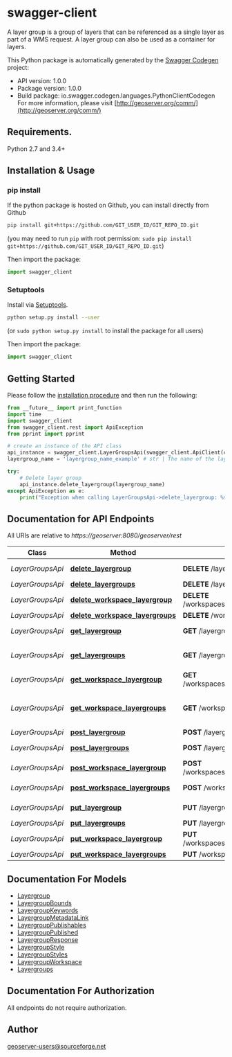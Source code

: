 # swagger-client
A layer group is a group of layers that can be referenced as a single layer as part of a WMS request. A layer group can also be used as a container for layers.

This Python package is automatically generated by the [Swagger Codegen](https://github.com/swagger-api/swagger-codegen) project:

- API version: 1.0.0
- Package version: 1.0.0
- Build package: io.swagger.codegen.languages.PythonClientCodegen
For more information, please visit [http://geoserver.org/comm/](http://geoserver.org/comm/)

## Requirements.

Python 2.7 and 3.4+

## Installation & Usage
### pip install

If the python package is hosted on Github, you can install directly from Github

```sh
pip install git+https://github.com/GIT_USER_ID/GIT_REPO_ID.git
```
(you may need to run `pip` with root permission: `sudo pip install git+https://github.com/GIT_USER_ID/GIT_REPO_ID.git`)

Then import the package:
```python
import swagger_client 
```

### Setuptools

Install via [Setuptools](http://pypi.python.org/pypi/setuptools).

```sh
python setup.py install --user
```
(or `sudo python setup.py install` to install the package for all users)

Then import the package:
```python
import swagger_client
```

## Getting Started

Please follow the [installation procedure](#installation--usage) and then run the following:

```python
from __future__ import print_function
import time
import swagger_client
from swagger_client.rest import ApiException
from pprint import pprint

# create an instance of the API class
api_instance = swagger_client.LayerGroupsApi(swagger_client.ApiClient(configuration))
layergroup_name = 'layergroup_name_example' # str | The name of the layer group to delete.

try:
    # Delete layer group
    api_instance.delete_layergroup(layergroup_name)
except ApiException as e:
    print("Exception when calling LayerGroupsApi->delete_layergroup: %s\n" % e)

```

## Documentation for API Endpoints

All URIs are relative to *https://geoserver:8080/geoserver/rest*

Class | Method | HTTP request | Description
------------ | ------------- | ------------- | -------------
*LayerGroupsApi* | [**delete_layergroup**](docs/LayerGroupsApi.md#delete_layergroup) | **DELETE** /layergroups/{layergroupName} | Delete layer group
*LayerGroupsApi* | [**delete_layergroups**](docs/LayerGroupsApi.md#delete_layergroups) | **DELETE** /layergroups | 
*LayerGroupsApi* | [**delete_workspace_layergroup**](docs/LayerGroupsApi.md#delete_workspace_layergroup) | **DELETE** /workspaces/{workspace}/layergroups/{layergroup} | Delete layer group
*LayerGroupsApi* | [**delete_workspace_layergroups**](docs/LayerGroupsApi.md#delete_workspace_layergroups) | **DELETE** /workspaces/{workspace}/layergroups | 
*LayerGroupsApi* | [**get_layergroup**](docs/LayerGroupsApi.md#get_layergroup) | **GET** /layergroups/{layergroupName} | Retrieve a layer group
*LayerGroupsApi* | [**get_layergroups**](docs/LayerGroupsApi.md#get_layergroups) | **GET** /layergroups | Get a list of layer groups
*LayerGroupsApi* | [**get_workspace_layergroup**](docs/LayerGroupsApi.md#get_workspace_layergroup) | **GET** /workspaces/{workspace}/layergroups/{layergroup} | Retrieve a layer group
*LayerGroupsApi* | [**get_workspace_layergroups**](docs/LayerGroupsApi.md#get_workspace_layergroups) | **GET** /workspaces/{workspace}/layergroups | Get a list of layer groups in a workspace
*LayerGroupsApi* | [**post_layergroup**](docs/LayerGroupsApi.md#post_layergroup) | **POST** /layergroups/{layergroupName} | 
*LayerGroupsApi* | [**post_layergroups**](docs/LayerGroupsApi.md#post_layergroups) | **POST** /layergroups | Add a new layer group
*LayerGroupsApi* | [**post_workspace_layergroup**](docs/LayerGroupsApi.md#post_workspace_layergroup) | **POST** /workspaces/{workspace}/layergroups/{layergroup} | 
*LayerGroupsApi* | [**post_workspace_layergroups**](docs/LayerGroupsApi.md#post_workspace_layergroups) | **POST** /workspaces/{workspace}/layergroups | Add a new layer group
*LayerGroupsApi* | [**put_layergroup**](docs/LayerGroupsApi.md#put_layergroup) | **PUT** /layergroups/{layergroupName} | Modify a layer group.
*LayerGroupsApi* | [**put_layergroups**](docs/LayerGroupsApi.md#put_layergroups) | **PUT** /layergroups | 
*LayerGroupsApi* | [**put_workspace_layergroup**](docs/LayerGroupsApi.md#put_workspace_layergroup) | **PUT** /workspaces/{workspace}/layergroups/{layergroup} | Modify a layer group.
*LayerGroupsApi* | [**put_workspace_layergroups**](docs/LayerGroupsApi.md#put_workspace_layergroups) | **PUT** /workspaces/{workspace}/layergroups | 


## Documentation For Models

 - [Layergroup](docs/Layergroup.md)
 - [LayergroupBounds](docs/LayergroupBounds.md)
 - [LayergroupKeywords](docs/LayergroupKeywords.md)
 - [LayergroupMetadataLink](docs/LayergroupMetadataLink.md)
 - [LayergroupPublishables](docs/LayergroupPublishables.md)
 - [LayergroupPublished](docs/LayergroupPublished.md)
 - [LayergroupResponse](docs/LayergroupResponse.md)
 - [LayergroupStyle](docs/LayergroupStyle.md)
 - [LayergroupStyles](docs/LayergroupStyles.md)
 - [LayergroupWorkspace](docs/LayergroupWorkspace.md)
 - [Layergroups](docs/Layergroups.md)


## Documentation For Authorization

 All endpoints do not require authorization.


## Author

geoserver-users@sourceforge.net

